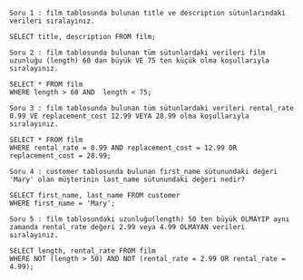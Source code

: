 `Soru 1 : film tablosunda bulunan title ve description sütunlarındaki verileri sıralayınız.` <br>
```
SELECT title, description FROM film;
```
`Soru 2 : film tablosunda bulunan tüm sütunlardaki verileri film uzunluğu (length) 60 dan büyük VE 75 ten küçük olma koşullarıyla sıralayınız.` <br>
```
SELECT * FROM film 
WHERE length > 60 AND  length < 75; 
```
`Soru 3 : film tablosunda bulunan tüm sütunlardaki verileri rental_rate 0.99 VE replacement_cost 12.99 VEYA 28.99 olma koşullarıyla sıralayınız.` <br>
```
SELECT * FROM film  
WHERE rental_rate = 0.99 AND replacement_cost = 12.99 OR replacement_cost = 28.99;
```
`Soru 4 : customer tablosunda bulunan first_name sütunundaki değeri 'Mary' olan müşterinin last_name sütunundaki değeri nedir?` <br>
```
SELECT first_name, last_name FROM customer 
WHERE first_name = 'Mary';
```
`Soru 5 : film tablosundaki uzunluğu(length) 50 ten büyük OLMAYIP aynı zamanda rental_rate değeri 2.99 veya 4.99 OLMAYAN verileri sıralayınız.` <br>
```
SELECT length, rental_rate FROM film 
WHERE NOT (length > 50) AND NOT (rental_rate = 2.99 OR rental_rate = 4.99);
```

